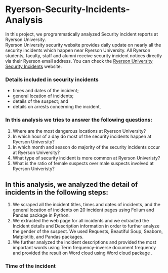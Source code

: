 # Ryerson-Security-Incidents-Analysis
In this project, we programmatically analyzed Security incident reports at Ryerson University. <br />
Ryerson University security website provides daily update on nearly all the security incidents which happen near Ryerson University. All Ryerson students, faculty, staff and alumni receive security incident notices directly via their Ryerson email address. You can check the [Ryerson University Security Incidents](https://www.ryerson.ca/community-safety-security/security-incidents/list-of-security-incidents/) website.
### Details included in security incidents
- times and dates of the incident;
- general location of incidents;
- details of the suspect; and
- details on arrests concerning the incident,

### In this analysis we tries to answer the following questions:
1. Where are the most dangerous locations at Ryerson University?
2. In which hour of a day do most of the security incidents happen at Ryerson University?
3. In which month and season do majority of the security incidents occur at Ryerson University?
4. What type of security incident is more common at Ryerson Univeristy?
5. What is the ratio of female suspects over male suspects involved at Ryerson Univeristy?

## In this analysis, we analyzed the detail of incidents in the following steps:
1. We scraped all the incident titles, times and dates of incidents, and the general location of incidents on 20 incident pages using Folium and Pandas package in Python.<br />
2. We extracted the web page for all incidents and we extracted the Incident details and Description information in order to further analyze the gender of the suspect. We used Requests, Beautiful Soup, Seaborn, Matplotlib, and Pandas packages.<br />
3. We further analyzed the incident descriptions and provided the most important words using Term frequency-inverse document frequency and provided the result on Word cloud using Word cloud package .<br />

### Time of the incident
